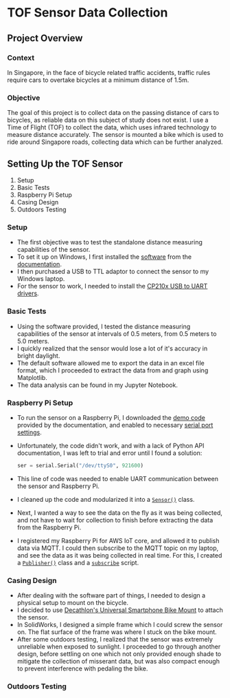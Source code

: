 # TOF Sensor Data Collection

## Project Overview

### Context

In Singapore, in the face of bicycle related traffic accidents, traffic rules require cars to overtake bicycles at a minimum distance of 1.5m.

### Objective

The goal of this project is to collect data on the passing distance of cars to bicycles, as reliable data on this subject of study does not exist. I use a Time of Flight (TOF) to collect the data, which uses infrared technology to measure distance accurately. The sensor is mounted a bike which is used to ride around Singapore roads, collecting data which can be further analyzed.

## Setting Up the TOF Sensor

1. Setup
2. Basic Tests
3. Raspberry Pi Setup
4. Casing Design
5. Outdoors Testing

### Setup

- The first objective was to test the standalone distance measuring capabilities of the sensor.
- To set it up on Windows, I first installed the [software](https://www.waveshare.com/wiki/File:Waveshare_TOFAssistant.zip) from the [documentation](https://www.waveshare.com/wiki/TOF_Laser_Range_Sensor).
- I then purchased a USB to TTL adaptor to connect the sensor to my Windows laptop.
- For the sensor to work, I needed to install the [CP210x USB to UART drivers](https://www.silabs.com/developers/usb-to-uart-bridge-vcp-drivers?tab=downloads).

### Basic Tests

- Using the software provided, I tested the distance measuring capabilities of the sensor at intervals of 0.5 meters, from 0.5 meters to 5.0 meters.
- I quickly realized that the sensor would lose a lot of it's accuracy in bright daylight.
- The default software allowed me to export the data in an excel file format, which I proceeded to extract the data from and graph using Matplotlib.
- The data analysis can be found in my Jupyter Notebook.

### Raspberry Pi Setup

- To run the sensor on a Raspberry Pi, I downloaded the [demo code](https://www.waveshare.com/wiki/TOF_Laser_Range_Sensor#Resources) provided by the documentation, and enabled to necessary [serial port settings](https://www.waveshare.com/wiki/TOF_Laser_Range_Sensor#Working_with_Raspberry_Pi).
- Unfortunately, the code didn't work, and with a lack of Python API documentation, I was left to trial and error until I found a solution:

    ```python
    ser = serial.Serial("/dev/ttyS0", 921600)
    ```

- This line of code was needed to enable UART communication between the sensor and Raspberry Pi.
- I cleaned up the code and modularized it into a [`Sensor()`](./tof_sensor/sensor.py) class.
- Next, I wanted a way to see the data on the fly as it was being collected, and not have to wait for collection to finish before extracting the data from the Raspberry Pi.
- I registered my Raspberry Pi for AWS IoT core, and allowed it to publish data via MQTT. I could then subscribe to the MQTT topic on my laptop, and see the data as it was being collected in real time. For this, I created a [`Publisher()`](./tof_sensor/publish.py) class and a [`subscribe`](./tof_sensor/subscribe.py) script.

### Casing Design

- After dealing with the software part of things, I needed to design a physical setup to mount on the bicycle.
- I decided to use [Decathlon's Universal Smartphone Bike Mount](https://www.decathlon.sg/p/universal-adhesive-garmin-adapter-for-smartphones-triban-8500817.html) to attach the sensor.
- In SolidWorks, I designed a simple frame which I could screw the sensor on. The flat surface of the frame was where I stuck on the bike mount.
- After some outdoors testing, I realized that the sensor was extremely unreliable when exposed to sunlight. I proceeded to go through another design, before settling on one which not only provided enough shade to mitigate the collection of misserant data, but was also compact enough to prevent interference with pedaling the bike.


### Outdoors Testing
